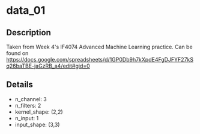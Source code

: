 # data_01

## Description

Taken from Week 4's IF4074 Advanced Machine Learning practice. Can be found on https://docs.google.com/spreadsheets/d/1GP0Db9h7kXpdE4FgDJFYF27kSq26baTBE-jaGzRB_a4/edit#gid=0

## Details

- n_channel: 3
- n_filters: 2
- kernel_shape: (2,2)
- n_input: 1
- input_shape: (3,3)

